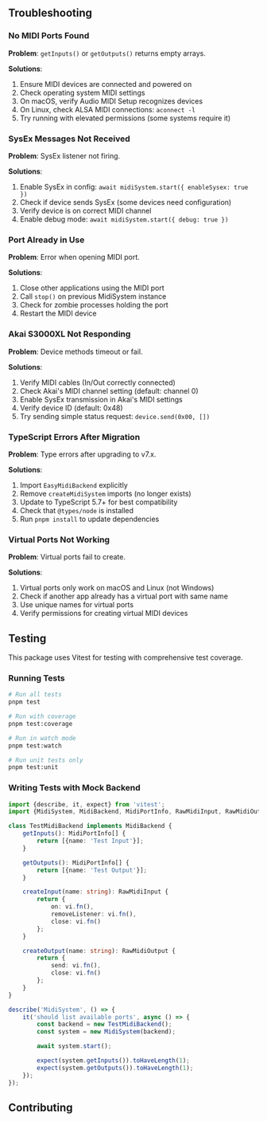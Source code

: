 ## Troubleshooting

### No MIDI Ports Found

**Problem**: `getInputs()` or `getOutputs()` returns empty arrays.

**Solutions**:

1. Ensure MIDI devices are connected and powered on
2. Check operating system MIDI settings
3. On macOS, verify Audio MIDI Setup recognizes devices
4. On Linux, check ALSA MIDI connections: `aconnect -l`
5. Try running with elevated permissions (some systems require it)

### SysEx Messages Not Received

**Problem**: SysEx listener not firing.

**Solutions**:

1. Enable SysEx in config: `await midiSystem.start({ enableSysex: true })`
2. Check if device sends SysEx (some devices need configuration)
3. Verify device is on correct MIDI channel
4. Enable debug mode: `await midiSystem.start({ debug: true })`

### Port Already in Use

**Problem**: Error when opening MIDI port.

**Solutions**:

1. Close other applications using the MIDI port
2. Call `stop()` on previous MidiSystem instance
3. Check for zombie processes holding the port
4. Restart the MIDI device

### Akai S3000XL Not Responding

**Problem**: Device methods timeout or fail.

**Solutions**:

1. Verify MIDI cables (In/Out correctly connected)
2. Check Akai's MIDI channel setting (default: channel 0)
3. Enable SysEx transmission in Akai's MIDI settings
4. Verify device ID (default: 0x48)
5. Try sending simple status request: `device.send(0x00, [])`

### TypeScript Errors After Migration

**Problem**: Type errors after upgrading to v7.x.

**Solutions**:

1. Import `EasyMidiBackend` explicitly
2. Remove `createMidiSystem` imports (no longer exists)
3. Update to TypeScript 5.7+ for best compatibility
4. Check that `@types/node` is installed
5. Run `pnpm install` to update dependencies

### Virtual Ports Not Working

**Problem**: Virtual ports fail to create.

**Solutions**:

1. Virtual ports only work on macOS and Linux (not Windows)
2. Check if another app already has a virtual port with same name
3. Use unique names for virtual ports
4. Verify permissions for creating virtual MIDI devices

## Testing

This package uses Vitest for testing with comprehensive test coverage.

### Running Tests

```bash
# Run all tests
pnpm test

# Run with coverage
pnpm test:coverage

# Run in watch mode
pnpm test:watch

# Run unit tests only
pnpm test:unit
```

### Writing Tests with Mock Backend

```typescript
import {describe, it, expect} from 'vitest';
import {MidiSystem, MidiBackend, MidiPortInfo, RawMidiInput, RawMidiOutput} from '@oletizi/sampler-midi';

class TestMidiBackend implements MidiBackend {
    getInputs(): MidiPortInfo[] {
        return [{name: 'Test Input'}];
    }

    getOutputs(): MidiPortInfo[] {
        return [{name: 'Test Output'}];
    }

    createInput(name: string): RawMidiInput {
        return {
            on: vi.fn(),
            removeListener: vi.fn(),
            close: vi.fn()
        };
    }

    createOutput(name: string): RawMidiOutput {
        return {
            send: vi.fn(),
            close: vi.fn()
        };
    }
}

describe('MidiSystem', () => {
    it('should list available ports', async () => {
        const backend = new TestMidiBackend();
        const system = new MidiSystem(backend);

        await system.start();

        expect(system.getInputs()).toHaveLength(1);
        expect(system.getOutputs()).toHaveLength(1);
    });
});
```

## Contributing
